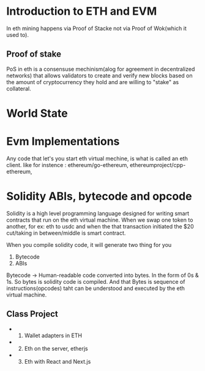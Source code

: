 # Introduction to ETH and EVM

In eth mining happens via Proof of Stacke not via Proof of Wok(which it used to).

## Proof of stake
PoS in eth is a consensuse mechinism(alog for agreement in decentralized networks) that allows validators to create
and verify new blocks based on the amount of cryptocurrency they hold and are willing to "stake" as collateral.

# World State




# Evm Implementations
Any code that let's you start eth virtual mechine, is what is called an eth client. like for instence : ethereum/go-ethereum, ethereumproject/cpp-ethereum,

# Solidity ABIs, bytecode and opcode

Solidity is a high level programming language designed for writing smart contracts that run on the eth virtual machine.
When we swap one token to another, for ex: eth to usdc and when the that transaction initiated the $20 cut/taking in between/middle is smart contract.

When you compile solidity code, it will generate two thing for you 
1. Bytecode
2. ABIs

Bytecode -> Human-readable code converted into bytes. In the form of 0s & 1s. So bytes is solidity code is compiled.
And that Bytes is sequence of instructions(opcodes) taht can be understood and executed by the eth virtual machine.
























## Class Project 
- 1. Wallet adapters in ETH
- 2. Eth on the server, etherjs
- 3. Eth with React and Next.js
